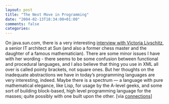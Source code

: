 ```yaml
---
layout: post
title: "The Next Move in Programming"
date: "2004-02-13T18:34:00+01:00"
comments: false
categories: 
---
```


<p>On java.sun.com, there is a very interesting <a href="http://java.sun.com/developer/technicalArticles/Interviews/livschitz_qa.html">interview with Victoria Livschitz</a>, a senior IT architect at Sun (and also a former chess master and the daughter of a famous mathematician).
There are some minor issues I have with her wording - there seems to be some confusion between functional and procedural languages, and I also believe that thing you use in XML all over is called pointy brackets, not square ones. But her thoughts on the inadequate abstractions we have in today&#8217;s programming languages are very interesting, indeed. Maybe there is a spectrum &mdash;  a language with pure mathematical elegance, like Lisp, for usage by the A-level geeks, and some sort of building block-based, high level programming language for the masses; quite possibly with one built upon the other. [via <a href="http://www.codegeneration.net/connections/archives/000177.html">connections</a>]</p>


